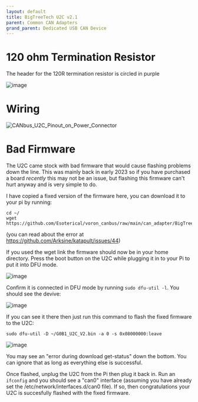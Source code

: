 ```yaml
---
layout: default 
title: BigTreeTech U2C v2.1
parent: Common CAN Adapters
grand_parent: Dedicated USB CAN Device
---
```



# 120 ohm Termination Resistor

The header for the 120R termination resistor is circled in purple

![image](https://github.com/Esoterical/voron_canbus/assets/124253477/c7044a7f-db00-42a1-b75f-c449c44a13ca)

# Wiring

![CANbus_U2C_Pinout_on_Power_Connector](https://github.com/Esoterical/voron_canbus/assets/124253477/57a4a525-31ea-4565-ad69-6bb50510c090)


# Bad Firmware

The U2C came stock with bad firmware that would cause flashing problems down the line. This was mainly back in early 2023 so if you have purchased a board *recently* this may not be an issue, but flashing this firmware can't hurt anyway and is very simple to do.

I have copied a fixed version of the firmware here, you can download it to your pi by running:
```
cd ~/
wget https://github.com/Esoterical/voron_canbus/raw/main/can_adapter/BigTreeTech%20U2C%20v2.1/G0B1_U2C_V2.bin
```

(you can read about the error at https://github.com/Arksine/katapult/issues/44)

If you used the wget link the firmware should now be in your home directory. Press the boot button on the U2C while plugging it in to your Pi to put it into DFU mode.

![image](https://github.com/Esoterical/voron_canbus/assets/124253477/ad3a5d48-fc30-4dea-9b9e-96fb1eec37e3)

Confirm it is connected in DFU mode by running `sudo dfu-util -l`. You should see the devive:

![image](https://user-images.githubusercontent.com/124253477/221551890-3205eafb-9f16-41b5-8020-ebb1ebbf5ded.png)

If you can see it there then just run this command to flash the fixed firmware to the U2C:

`sudo dfu-util -D ~/G0B1_U2C_V2.bin -a 0 -s 0x08000000:leave`

![image](https://user-images.githubusercontent.com/124253477/221552152-89f14967-b807-4e54-9159-003b19eed784.png)

You may see an "error during download get-status" down the bottom. You can ignore that as long as everything else is successful.

Once flashed, unplug the U2C from the Pi then plug it back in. Run an `ifconfig` and you should see a "can0" interface (assuming you have already set the /etc/network/interfaces.d/can0 file). If so, then congratulations your U2C is succesfully flashed with the fixed firmware.
